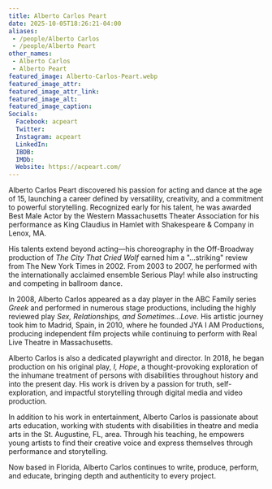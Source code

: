 ```yaml
---
title: Alberto Carlos Peart
date: 2025-10-05T18:26:21-04:00
aliases:
 - /people/Alberto Carlos
 - /people/Alberto Peart
other_names:
 - Alberto Carlos
 - Alberto Peart
featured_image: Alberto-Carlos-Peart.webp
featured_image_attr: 
featured_image_attr_link: 
featured_image_alt: 
featured_image_caption: 
Socials:
  Facebook: acpeart
  Twitter: 
  Instagram: acpeart
  LinkedIn: 
  IBDB: 
  IMDb:
  Website: https://acpeart.com/
---
```

Alberto Carlos Peart discovered his passion for acting and dance at the age of 15, launching a career defined by versatility, creativity, and a commitment to powerful storytelling. Recognized early for his talent, he was awarded Best Male Actor by the Western Massachusetts Theater Association for his performance as King Claudius in Hamlet with Shakespeare & Company in Lenox, MA.

His talents extend beyond acting—his choreography in the Off-Broadway production of *The City That Cried Wolf* earned him a "...striking" review from The New York Times in 2002. From 2003 to 2007, he performed with the internationally acclaimed ensemble Serious Play! while also instructing and competing in ballroom dance.

In 2008, Alberto Carlos appeared as a day player in the ABC Family series *Greek* and performed in numerous stage productions, including the highly reviewed play *Sex, Relationships, and Sometimes...Love*. His artistic journey took him to Madrid, Spain, in 2010, where he founded JYA I AM Productions, producing independent film projects while continuing to perform with Real Live Theatre in Massachusetts.

Alberto Carlos is also a dedicated playwright and director. In 2018, he began production on his original play, *I, Hope*, a thought-provoking exploration of the inhumane treatment of persons with disabilities throughout history and into the present day. His work is driven by a passion for truth, self-exploration, and impactful storytelling through digital media and video production.

In addition to his work in entertainment, Alberto Carlos is passionate about arts education, working with students with disabilities in theatre and media arts in the St. Augustine, FL, area. Through his teaching, he empowers young artists to find their creative voice and express themselves through performance and storytelling.

Now based in Florida, Alberto Carlos continues to write, produce, perform, and educate, bringing depth and authenticity to every project.